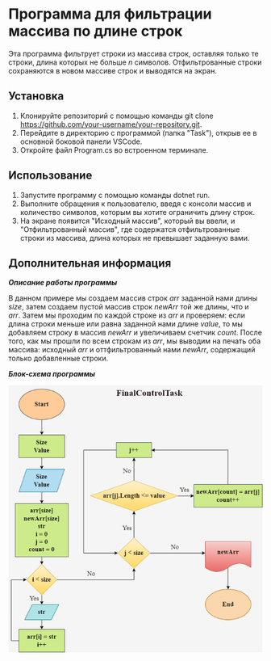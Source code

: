 # Программа для фильтрации массива по длине строк

Эта программа фильтрует строки из массива строк, оставляя только те строки, длина которых не больше _n_ символов. Отфильтрованные строки сохраняются в новом массиве строк и выводятся на экран.

## Установка

1. Клонируйте репозиторий с помощью команды git clone https://github.com/your-username/your-repository.git.
2. Перейдите в директорию с программой (папка "Task"), открыв ее в основной боковой панели VSCode.
3. Откройте файл Program.cs во встроенном терминале.

## Использование

1. Запустите программу с помощью команды dotnet run.
2. Выполните обращения к пользователю, введя с консоли массив и количество символов, которым вы хотите ограничить длину строк.
3. На экране появится "Исходный массив", который вы ввели, и "Отфильтрованный массив", где содержатся отфильтрованные строки из массива, длина которых не превышает заданную вами.

## Дополнительная информация

***Описание работы программы***

В данном примере мы создаем массив строк _arr_ заданной нами длины _size_, затем создаем пустой массив строк _newArr_ той же длины, что и _arr_. Затем мы проходим по каждой строке из _arr_ и проверяем: если длина строки меньше или равна заданной нами длине  _value_, то мы добавляем строку в массив _newArr_ и увеличиваем счетчик _count_. После того, как мы прошли по всем строкам из _arr_, мы выводим на печать оба массива: исходный _arr_ и оттфильтрованный нами _newArr_, содержащий только добавленные строки. 

***Блок-схема программы***

![Alt text](Block%20diagram/FinalControlTask.png)